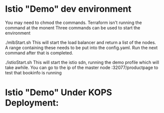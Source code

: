# Istio "Demo" dev environment
You may need to chmod the commands. Terraform isn't running the command at the monent
Three commands can be used to start the environment

./mlbStart.sh
This will start the load balancer and return a list of the nodes. A range containing these needs to be put
into the config.yaml. Run the next command after that is completed.

./istioStart.sh
This will start the istio sdn, running the demo profile which will take awhile. 
You can go to the ip of the master node :32077/productpage to test that bookinfo is running

# Istio "Demo" Under KOPS Deployment:
